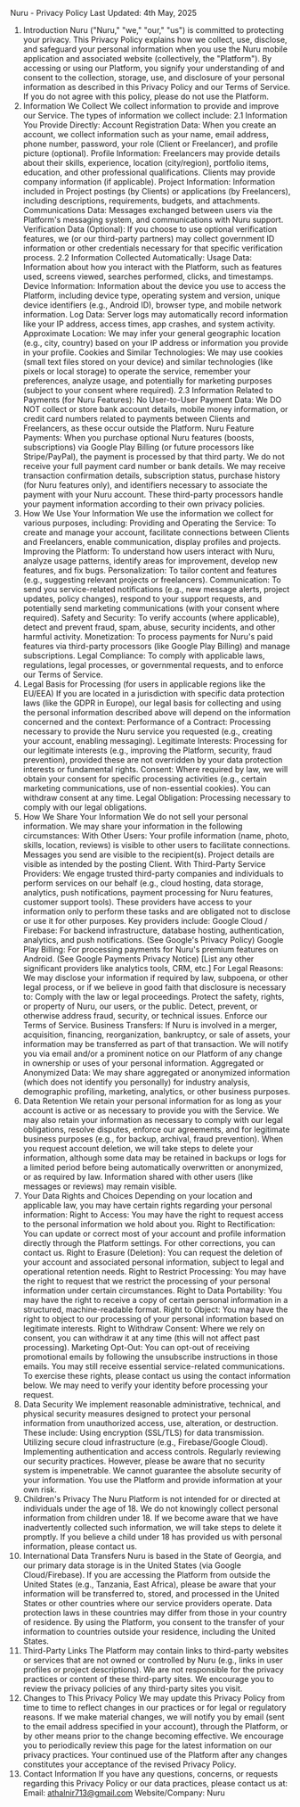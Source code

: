 Nuru - Privacy Policy
Last Updated: 4th May, 2025
1. Introduction
Nuru ("Nuru," "we," "our," "us") is committed to protecting your privacy. This Privacy Policy explains how we collect, use, disclose, and safeguard your personal information when you use the Nuru mobile application and associated website (collectively, the "Platform").
By accessing or using our Platform, you signify your understanding of and consent to the collection, storage, use, and disclosure of your personal information as described in this Privacy Policy and our Terms of Service. If you do not agree with this policy, please do not use the Platform.
2. Information We Collect
We collect information to provide and improve our Service. The types of information we collect include:
2.1 Information You Provide Directly:
Account Registration Data: When you create an account, we collect information such as your name, email address, phone number, password, your role (Client or Freelancer), and profile picture (optional).
Profile Information: Freelancers may provide details about their skills, experience, location (city/region), portfolio items, education, and other professional qualifications. Clients may provide company information (if applicable).
Project Information: Information included in Project postings (by Clients) or applications (by Freelancers), including descriptions, requirements, budgets, and attachments.
Communications Data: Messages exchanged between users via the Platform's messaging system, and communications with Nuru support.
Verification Data (Optional): If you choose to use optional verification features, we (or our third-party partners) may collect government ID information or other credentials necessary for that specific verification process.
2.2 Information Collected Automatically:
Usage Data: Information about how you interact with the Platform, such as features used, screens viewed, searches performed, clicks, and timestamps.
Device Information: Information about the device you use to access the Platform, including device type, operating system and version, unique device identifiers (e.g., Android ID), browser type, and mobile network information.
Log Data: Server logs may automatically record information like your IP address, access times, app crashes, and system activity.
Approximate Location: We may infer your general geographic location (e.g., city, country) based on your IP address or information you provide in your profile.
Cookies and Similar Technologies: We may use cookies (small text files stored on your device) and similar technologies (like pixels or local storage) to operate the service, remember your preferences, analyze usage, and potentially for marketing purposes (subject to your consent where required).
2.3 Information Related to Payments (for Nuru Features):
No User-to-User Payment Data: We DO NOT collect or store bank account details, mobile money information, or credit card numbers related to payments between Clients and Freelancers, as these occur outside the Platform.
Nuru Feature Payments: When you purchase optional Nuru features (boosts, subscriptions) via Google Play Billing (or future processors like Stripe/PayPal), the payment is processed by that third party. We do not receive your full payment card number or bank details. We may receive transaction confirmation details, subscription status, purchase history (for Nuru features only), and identifiers necessary to associate the payment with your Nuru account. These third-party processors handle your payment information according to their own privacy policies.
3. How We Use Your Information
We use the information we collect for various purposes, including:
Providing and Operating the Service: To create and manage your account, facilitate connections between Clients and Freelancers, enable communication, display profiles and projects.
Improving the Platform: To understand how users interact with Nuru, analyze usage patterns, identify areas for improvement, develop new features, and fix bugs.
Personalization: To tailor content and features (e.g., suggesting relevant projects or freelancers).
Communication: To send you service-related notifications (e.g., new message alerts, project updates, policy changes), respond to your support requests, and potentially send marketing communications (with your consent where required).
Safety and Security: To verify accounts (where applicable), detect and prevent fraud, spam, abuse, security incidents, and other harmful activity.
Monetization: To process payments for Nuru's paid features via third-party processors (like Google Play Billing) and manage subscriptions.
Legal Compliance: To comply with applicable laws, regulations, legal processes, or governmental requests, and to enforce our Terms of Service.
4. Legal Basis for Processing (for users in applicable regions like the EU/EEA)
If you are located in a jurisdiction with specific data protection laws (like the GDPR in Europe), our legal basis for collecting and using the personal information described above will depend on the information concerned and the context:
Performance of a Contract: Processing necessary to provide the Nuru service you requested (e.g., creating your account, enabling messaging).
Legitimate Interests: Processing for our legitimate interests (e.g., improving the Platform, security, fraud prevention), provided these are not overridden by your data protection interests or fundamental rights.
Consent: Where required by law, we will obtain your consent for specific processing activities (e.g., certain marketing communications, use of non-essential cookies). You can withdraw consent at any time.
Legal Obligation: Processing necessary to comply with our legal obligations.
5. How We Share Your Information
We do not sell your personal information. We may share your information in the following circumstances:
With Other Users: Your profile information (name, photo, skills, location, reviews) is visible to other users to facilitate connections. Messages you send are visible to the recipient(s). Project details are visible as intended by the posting Client.
With Third-Party Service Providers: We engage trusted third-party companies and individuals to perform services on our behalf (e.g., cloud hosting, data storage, analytics, push notifications, payment processing for Nuru features, customer support tools). These providers have access to your information only to perform these tasks and are obligated not to disclose or use it for other purposes. Key providers include:
Google Cloud / Firebase: For backend infrastructure, database hosting, authentication, analytics, and push notifications. (See Google's Privacy Policy)
Google Play Billing: For processing payments for Nuru's premium features on Android. (See Google Payments Privacy Notice)
[List any other significant providers like analytics tools, CRM, etc.]
For Legal Reasons: We may disclose your information if required by law, subpoena, or other legal process, or if we believe in good faith that disclosure is necessary to:
Comply with the law or legal proceedings.
Protect the safety, rights, or property of Nuru, our users, or the public.
Detect, prevent, or otherwise address fraud, security, or technical issues.
Enforce our Terms of Service.
Business Transfers: If Nuru is involved in a merger, acquisition, financing, reorganization, bankruptcy, or sale of assets, your information may be transferred as part of that transaction. We will notify you via email and/or a prominent notice on our Platform of any change in ownership or uses of your personal information.
Aggregated or Anonymized Data: We may share aggregated or anonymized information (which does not identify you personally) for industry analysis, demographic profiling, marketing, analytics, or other business purposes.
6. Data Retention
We retain your personal information for as long as your account is active or as necessary to provide you with the Service. We may also retain your information as necessary to comply with our legal obligations, resolve disputes, enforce our agreements, and for legitimate business purposes (e.g., for backup, archival, fraud prevention).
When you request account deletion, we will take steps to delete your information, although some data may be retained in backups or logs for a limited period before being automatically overwritten or anonymized, or as required by law. Information shared with other users (like messages or reviews) may remain visible.
7. Your Data Rights and Choices
Depending on your location and applicable law, you may have certain rights regarding your personal information:
Right to Access: You may have the right to request access to the personal information we hold about you.
Right to Rectification: You can update or correct most of your account and profile information directly through the Platform settings. For other corrections, you can contact us.
Right to Erasure (Deletion): You can request the deletion of your account and associated personal information, subject to legal and operational retention needs.
Right to Restrict Processing: You may have the right to request that we restrict the processing of your personal information under certain circumstances.
Right to Data Portability: You may have the right to receive a copy of certain personal information in a structured, machine-readable format.
Right to Object: You may have the right to object to our processing of your personal information based on legitimate interests.
Right to Withdraw Consent: Where we rely on consent, you can withdraw it at any time (this will not affect past processing).
Marketing Opt-Out: You can opt-out of receiving promotional emails by following the unsubscribe instructions in those emails. You may still receive essential service-related communications.
To exercise these rights, please contact us using the contact information below. We may need to verify your identity before processing your request.
8. Data Security
We implement reasonable administrative, technical, and physical security measures designed to protect your personal information from unauthorized access, use, alteration, or destruction. These include:
Using encryption (SSL/TLS) for data transmission.
Utilizing secure cloud infrastructure (e.g., Firebase/Google Cloud).
Implementing authentication and access controls.
Regularly reviewing our security practices.
However, please be aware that no security system is impenetrable. We cannot guarantee the absolute security of your information. You use the Platform and provide information at your own risk.
9. Children's Privacy
The Nuru Platform is not intended for or directed at individuals under the age of 18. We do not knowingly collect personal information from children under 18. If we become aware that we have inadvertently collected such information, we will take steps to delete it promptly. If you believe a child under 18 has provided us with personal information, please contact us.
10. International Data Transfers
Nuru is based in the State of Georgia, and our primary data storage is in the United States (via Google Cloud/Firebase). If you are accessing the Platform from outside the United States (e.g., Tanzania, East Africa), please be aware that your information will be transferred to, stored, and processed in the United States or other countries where our service providers operate. Data protection laws in these countries may differ from those in your country of residence. By using the Platform, you consent to the transfer of your information to countries outside your residence, including the United States.
11. Third-Party Links
The Platform may contain links to third-party websites or services that are not owned or controlled by Nuru (e.g., links in user profiles or project descriptions). We are not responsible for the privacy practices or content of these third-party sites. We encourage you to review the privacy policies of any third-party sites you visit.
12. Changes to This Privacy Policy
We may update this Privacy Policy from time to time to reflect changes in our practices or for legal or regulatory reasons. If we make material changes, we will notify you by email (sent to the email address specified in your account), through the Platform, or by other means prior to the change becoming effective. We encourage you to periodically review this page for the latest information on our privacy practices. Your continued use of the Platform after any changes constitutes your acceptance of the revised Privacy Policy.
13. Contact Information
If you have any questions, concerns, or requests regarding this Privacy Policy or our data practices, please contact us at:
Email: athalnir713@gmail.com
Website/Company: Nuru
